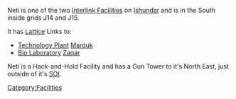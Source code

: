 Neti is one of the two [Interlink
Facilities](../terminology/Interlink.md) on
[Ishundar](../locations/Ishundar.md) and is in the South inside grids J14 and
J15.

It has [Lattice](../terminology/Lattice.md) Links to:

- [Technology Plant](../locations/Technology_Plant.md)
  [Marduk](Marduk.md)
- [Bio Laboratory](../locations/Bio_Laboratory.md)
  [Zaqar](Zaqar.md)

Neti is a Hack-and-Hold Facility and has a Gun Tower to it's North East,
just outside of it's [SOI](../locations/Sphere_of_Influence.md).

[Category:Facilities](Category:Facilities.md)
